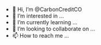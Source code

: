 - 👋 Hi, I’m @CarbonCreditCO
- 👀 I’m interested in ...
- 🌱 I’m currently learning ...
- 💞️ I’m looking to collaborate on ...
- 📫 How to reach me ...

<!---
CarbonCreditCO/CarbonCreditCO is a ✨ special ✨ repository because its `README.md` (this file) appears on your GitHub profile.
You can click the Preview link to take a look at your changes.
--->
